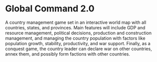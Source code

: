 # Global Command 2.0
A country management game set in an interactive world map with all countries, states, and provinces. Main features will include GDP and resource management, political decisions, production and construction management, and managing the country population with factors like population growth, stability, productivity, and war support. Finally, as a conquest game, the country leader can declare war on other countries, annex them, and possibly form factions with other countries.
